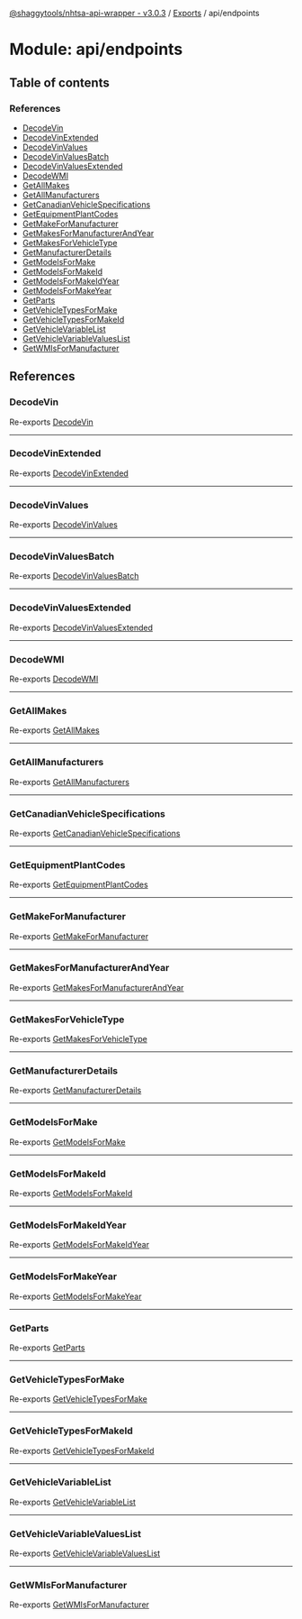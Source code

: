 [@shaggytools/nhtsa-api-wrapper - v3.0.3](../index.md) / [Exports](../modules.md) / api/endpoints

# Module: api/endpoints

## Table of contents

### References

- [DecodeVin](api_endpoints.md#decodevin)
- [DecodeVinExtended](api_endpoints.md#decodevinextended)
- [DecodeVinValues](api_endpoints.md#decodevinvalues)
- [DecodeVinValuesBatch](api_endpoints.md#decodevinvaluesbatch)
- [DecodeVinValuesExtended](api_endpoints.md#decodevinvaluesextended)
- [DecodeWMI](api_endpoints.md#decodewmi)
- [GetAllMakes](api_endpoints.md#getallmakes)
- [GetAllManufacturers](api_endpoints.md#getallmanufacturers)
- [GetCanadianVehicleSpecifications](api_endpoints.md#getcanadianvehiclespecifications)
- [GetEquipmentPlantCodes](api_endpoints.md#getequipmentplantcodes)
- [GetMakeForManufacturer](api_endpoints.md#getmakeformanufacturer)
- [GetMakesForManufacturerAndYear](api_endpoints.md#getmakesformanufacturerandyear)
- [GetMakesForVehicleType](api_endpoints.md#getmakesforvehicletype)
- [GetManufacturerDetails](api_endpoints.md#getmanufacturerdetails)
- [GetModelsForMake](api_endpoints.md#getmodelsformake)
- [GetModelsForMakeId](api_endpoints.md#getmodelsformakeid)
- [GetModelsForMakeIdYear](api_endpoints.md#getmodelsformakeidyear)
- [GetModelsForMakeYear](api_endpoints.md#getmodelsformakeyear)
- [GetParts](api_endpoints.md#getparts)
- [GetVehicleTypesForMake](api_endpoints.md#getvehicletypesformake)
- [GetVehicleTypesForMakeId](api_endpoints.md#getvehicletypesformakeid)
- [GetVehicleVariableList](api_endpoints.md#getvehiclevariablelist)
- [GetVehicleVariableValuesList](api_endpoints.md#getvehiclevariablevalueslist)
- [GetWMIsForManufacturer](api_endpoints.md#getwmisformanufacturer)

## References

### DecodeVin

Re-exports [DecodeVin](api_endpoints_DecodeVin.md#decodevin)

---

### DecodeVinExtended

Re-exports [DecodeVinExtended](api_endpoints_DecodeVinExtended.md#decodevinextended)

---

### DecodeVinValues

Re-exports [DecodeVinValues](api_endpoints_DecodeVinValues.md#decodevinvalues)

---

### DecodeVinValuesBatch

Re-exports [DecodeVinValuesBatch](api_endpoints_DecodeVinValuesBatch.md#decodevinvaluesbatch)

---

### DecodeVinValuesExtended

Re-exports [DecodeVinValuesExtended](api_endpoints_DecodeVinValuesExtended.md#decodevinvaluesextended)

---

### DecodeWMI

Re-exports [DecodeWMI](api_endpoints_DecodeWMI.md#decodewmi)

---

### GetAllMakes

Re-exports [GetAllMakes](api_endpoints_GetAllMakes.md#getallmakes)

---

### GetAllManufacturers

Re-exports [GetAllManufacturers](api_endpoints_GetAllManufacturers.md#getallmanufacturers)

---

### GetCanadianVehicleSpecifications

Re-exports [GetCanadianVehicleSpecifications](api_endpoints_GetCanadianVehicleSpecifications.md#getcanadianvehiclespecifications)

---

### GetEquipmentPlantCodes

Re-exports [GetEquipmentPlantCodes](api_endpoints_GetEquipmentPlantCodes.md#getequipmentplantcodes)

---

### GetMakeForManufacturer

Re-exports [GetMakeForManufacturer](api_endpoints_GetMakeForManufacturer.md#getmakeformanufacturer)

---

### GetMakesForManufacturerAndYear

Re-exports [GetMakesForManufacturerAndYear](api_endpoints_GetMakesForManufacturerAndYear.md#getmakesformanufacturerandyear)

---

### GetMakesForVehicleType

Re-exports [GetMakesForVehicleType](api_endpoints_GetMakesForVehicleType.md#getmakesforvehicletype)

---

### GetManufacturerDetails

Re-exports [GetManufacturerDetails](api_endpoints_GetManufacturerDetails.md#getmanufacturerdetails)

---

### GetModelsForMake

Re-exports [GetModelsForMake](api_endpoints_GetModelsForMake.md#getmodelsformake)

---

### GetModelsForMakeId

Re-exports [GetModelsForMakeId](api_endpoints_GetModelsForMakeId.md#getmodelsformakeid)

---

### GetModelsForMakeIdYear

Re-exports [GetModelsForMakeIdYear](api_endpoints_GetModelsForMakeIdYear.md#getmodelsformakeidyear)

---

### GetModelsForMakeYear

Re-exports [GetModelsForMakeYear](api_endpoints_GetModelsForMakeYear.md#getmodelsformakeyear)

---

### GetParts

Re-exports [GetParts](api_endpoints_GetParts.md#getparts)

---

### GetVehicleTypesForMake

Re-exports [GetVehicleTypesForMake](api_endpoints_GetVehicleTypesForMake.md#getvehicletypesformake)

---

### GetVehicleTypesForMakeId

Re-exports [GetVehicleTypesForMakeId](api_endpoints_GetVehicleTypesForMakeId.md#getvehicletypesformakeid)

---

### GetVehicleVariableList

Re-exports [GetVehicleVariableList](api_endpoints_GetVehicleVariableList.md#getvehiclevariablelist)

---

### GetVehicleVariableValuesList

Re-exports [GetVehicleVariableValuesList](api_endpoints_GetVehicleVariableValuesList.md#getvehiclevariablevalueslist)

---

### GetWMIsForManufacturer

Re-exports [GetWMIsForManufacturer](api_endpoints_GetWMIsForManufacturer.md#getwmisformanufacturer)
